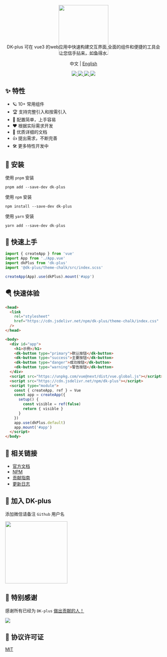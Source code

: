 <p align="center">
   <img height="160px"  src="https://oss.cadwaladerss.com/dk-plus/images/isicon.jpg">
</p>
<p align="center" style="margin-top:-50px">
  DK-plus 可在 vue3 的web应用中快速构建交互界面,全面的组件和便捷的工具会让您信手拈来，如鱼得水.
</p>
<p align="center">
  中文 | <a href="https://github.com/dk-plus-ui/dk-plus-ui/blob/master/README.en-US.md">English</a>
</p>
<p align="center">
  <a href="https://github.com/dk-plus-ui/dk-plus-ui/stargazers">
    <img src="https://img.shields.io/github/stars/dk-plus-ui/dk-ui" />
  </a>
  <a href="https://www.npmjs.com/package/dk-plus">
    <img src="https://badgen.net/npm/v/dk-plus" />
  </a>
  <a href="https://dk-plus.com">
    <img src="https://img.shields.io/badge/dk--plus-Docs-blue" />
  </a>
  <a href="https://github.com/dk-plus-ui/dk-plus-ui/blob/master/CUpdateLog.md">
    <img src="https://img.shields.io/badge/dk--plus-CUpdateLog-blue" />
  </a>
</p>

## ✨ 特性

- 🪐 10+ 常用组件
- 🏆 支持完整引入和按需引入
- 🤟 配置简单，上手容易
- ❤️ 根据实际需求开发
- 📃 优质详细的文档
- 👍 提出需求，不断完善
- 🛠 更多特性开发中

## 🔑 安装

使用 `pnpm` 安装

```shell
pnpm add --save-dev dk-plus
```

使用 `npm` 安装

```shell
npm install --save-dev dk-plus
```

使用 `yarn` 安装

```shell
yarn add --save-dev dk-plus
```

## 🎉 快速上手

```ts
import { createApp } from 'vue'
import App from './App.vue'
import dkPlus from 'dk-plus'
import '@dk-plus/theme-chalk/src/index.scss'

createApp(App).use(dkPlus).mount('#app')
```

## 🪂 快速体验

```html
<head>
  <link
    rel="stylesheet"
    href="https://cdn.jsdelivr.net/npm/dk-plus/theme-chalk/index.css"
  />
</head>

<body>
  <div id="app">
    <h1>示例</h1>
    <dk-button type="primary">默认按钮</dk-button>
    <dk-button type="success">主要按钮</dk-button>
    <dk-button type="danger">成功按钮</dk-button>
    <dk-button type="warning">警告按钮</dk-button>
  </div>
  <script src="https://unpkg.com/vue@next/dist/vue.global.js"></script>
  <script src="https://cdn.jsdelivr.net/npm/dk-plus"></script>
  <script type="module">
    const { createApp, ref } = Vue
    const app = createApp({
      setup() {
        const visible = ref(false)
        return { visible }
      }
    })
    app.use(dkPlus.default)
    app.mount('#app')
  </script>
</body>
```

## 🐳 相关链接

- [官方文档](https://dk-plus-uis.com)
- [NPM](https://www.npmjs.com/package/dk-plus)
- [贡献指南](https://github.com/dk-plus-ui/dk-plus-ui/blob/master/contribution.md)
- [更新日志](https://github.com/dk-plus-ui/dk-plus-ui/blob/master/CUpdateLog.md)

## 🌈 加入 DK-plus

添加微信请备注 `Github` 用户名

<img height="200px"  src="https://oss.cadwaladerss.com/dk-plus/images/wxcrcoder.jpg">

## 💌 特别感谢

感谢所有已经为 `DK-plus` [做出贡献的人！](https://github.com/dk-plus-ui/dk-plus-ui/graphs/contributors)

<a href="https://github.com/dk-plus-ui/dk-plus-ui/graphs/contributors">
  <img src="https://contrib.rocks/image?repo=dk-plus-ui/dk-plus-ui" />
</a>

## 📃 协议许可证

[MIT](https://github.com/dk-plus-ui/dk-plus-ui/blob/master/LICENSE)

